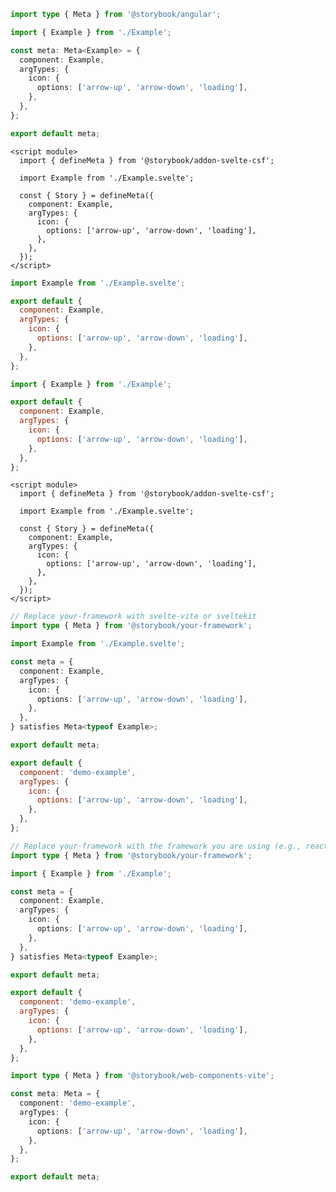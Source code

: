 ```ts filename="Example.stories.ts" renderer="angular" language="ts"
import type { Meta } from '@storybook/angular';

import { Example } from './Example';

const meta: Meta<Example> = {
  component: Example,
  argTypes: {
    icon: {
      options: ['arrow-up', 'arrow-down', 'loading'],
    },
  },
};

export default meta;
```

```svelte filename="Example.stories.svelte" renderer="svelte" language="js" tabTitle="Svelte CSF"
<script module>
  import { defineMeta } from '@storybook/addon-svelte-csf';

  import Example from './Example.svelte';

  const { Story } = defineMeta({
    component: Example,
    argTypes: {
      icon: {
        options: ['arrow-up', 'arrow-down', 'loading'],
      },
    },
  });
</script>
```

```js filename="Example.stories.js" renderer="svelte" language="js" tabTitle="CSF"
import Example from './Example.svelte';

export default {
  component: Example,
  argTypes: {
    icon: {
      options: ['arrow-up', 'arrow-down', 'loading'],
    },
  },
};
```

```js filename="Example.stories.js|jsx" renderer="common" language="js"
import { Example } from './Example';

export default {
  component: Example,
  argTypes: {
    icon: {
      options: ['arrow-up', 'arrow-down', 'loading'],
    },
  },
};
```

```svelte filename="Example.stories.svelte" renderer="svelte" language="ts" tabTitle="Svelte CSF"
<script module>
  import { defineMeta } from '@storybook/addon-svelte-csf';

  import Example from './Example.svelte';

  const { Story } = defineMeta({
    component: Example,
    argTypes: {
      icon: {
        options: ['arrow-up', 'arrow-down', 'loading'],
      },
    },
  });
</script>
```

```ts filename="Example.stories.ts" renderer="svelte" language="ts" tabTitle="CSF"
// Replace your-framework with svelte-vite or sveltekit
import type { Meta } from '@storybook/your-framework';

import Example from './Example.svelte';

const meta = {
  component: Example,
  argTypes: {
    icon: {
      options: ['arrow-up', 'arrow-down', 'loading'],
    },
  },
} satisfies Meta<typeof Example>;

export default meta;
```

```js filename="Example.stories.js" renderer="web-components" language="js"
export default {
  component: 'demo-example',
  argTypes: {
    icon: {
      options: ['arrow-up', 'arrow-down', 'loading'],
    },
  },
};
```

```ts filename="Example.stories.ts|tsx" renderer="common" language="ts"
// Replace your-framework with the framework you are using (e.g., react-vite, vue3-vite, angular, etc.)
import type { Meta } from '@storybook/your-framework';

import { Example } from './Example';

const meta = {
  component: Example,
  argTypes: {
    icon: {
      options: ['arrow-up', 'arrow-down', 'loading'],
    },
  },
} satisfies Meta<typeof Example>;

export default meta;
```

```js filename="Example.stories.js" renderer="web-components" language="js"
export default {
  component: 'demo-example',
  argTypes: {
    icon: {
      options: ['arrow-up', 'arrow-down', 'loading'],
    },
  },
};
```

```ts filename="Example.stories.ts" renderer="web-components" language="ts"
import type { Meta } from '@storybook/web-components-vite';

const meta: Meta = {
  component: 'demo-example',
  argTypes: {
    icon: {
      options: ['arrow-up', 'arrow-down', 'loading'],
    },
  },
};

export default meta;
```
